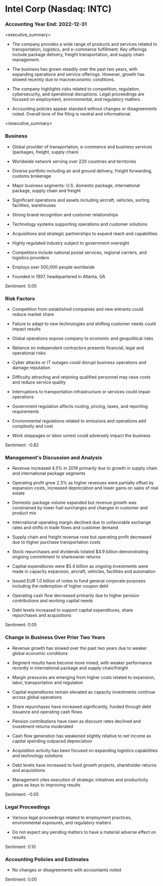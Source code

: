 # Intel Corp (Nasdaq: INTC)

### Accounting Year End: 2022-12-31

<executive_summary>

- The company provides a wide range of products and services related to transportation, logistics, and e-commerce fulfillment. Key offerings include package delivery, freight transportation, and supply chain management. 

- The business has grown steadily over the past two years, with expanding operations and service offerings. However, growth has slowed recently due to macroeconomic conditions.

- The company highlights risks related to competition, regulation, cybersecurity, and operational disruptions. Legal proceedings are focused on employment, environmental, and regulatory matters. 

- Accounting policies appear standard without changes or disagreements noted. Overall tone of the filing is neutral and informational.

</executive_summary>

### Business

- Global provider of transportation, e-commerce and business services (packages, freight, supply chain)

- Worldwide network serving over 220 countries and territories 

- Diverse portfolio including air and ground delivery, freight forwarding, customs brokerage 

- Major business segments: U.S. domestic package, international package, supply chain and freight

- Significant operations and assets including aircraft, vehicles, sorting facilities, warehouses

- Strong brand recognition and customer relationships 

- Technology systems supporting operations and customer solutions

- Acquisitions and strategic partnerships to expand reach and capabilities 

- Highly regulated industry subject to government oversight 

- Competitors include national postal services, regional carriers, and logistics providers  

- Employs over 500,000 people worldwide

- Founded in 1907, headquartered in Atlanta, GA 

Sentiment: 0.05

### Risk Factors 

- Competition from established companies and new entrants could reduce market share

- Failure to adapt to new technologies and shifting customer needs could impact results

- Global operations expose company to economic and geopolitical risks 

- Reliance on independent contractors presents financial, legal and operational risks

- Cyber attacks or IT outages could disrupt business operations and damage reputation

- Difficulty attracting and retaining qualified personnel may raise costs and reduce service quality

- Interruptions to transportation infrastructure or services could impair operations 

- Government regulation affects routing, pricing, taxes, and reporting requirements

- Environmental regulations related to emissions and operations add complexity and cost

- Work stoppages or labor unrest could adversely impact the business

Sentiment: -0.82

### Management's Discussion and Analysis

- Revenue increased 4.5% in 2019 primarily due to growth in supply chain and international package segments

- Operating profit grew 2.3% as higher revenues were partially offset by expansion costs, increased depreciation and lower gains on sales of real estate

- Domestic package volume expanded but revenue growth was constrained by lower fuel surcharges and changes in customer and product mix

- International operating margin declined due to unfavorable exchange rates and shifts in trade flows and customer demand

- Supply chain and freight revenue rose but operating profit decreased due to higher purchase transportation costs 

- Stock repurchases and dividends totaled $4.9 billion demonstrating ongoing commitment to shareowner returns

- Capital expenditures were $5.4 billion as ongoing investments were made in capacity expansion, aircraft, vehicles, facilities and automation

- Issued EUR 1.0 billion of notes to fund general corporate purposes including the redemption of higher coupon debt

- Operating cash flow decreased primarily due to higher pension contributions and working capital needs

- Debt levels increased to support capital expenditures, share repurchases and acquisitions

Sentiment: 0.05 

### Change in Business Over Prior Two Years

- Revenue growth has slowed over the past two years due to weaker global economic conditions 

- Segment results have become more mixed, with weaker performance recently in international package and supply chain/freight

- Margin pressures are emerging from higher costs related to expansion, labor, transportation and regulation

- Capital expenditures remain elevated as capacity investments continue across global operations 

- Share repurchases have increased significantly, funded through debt issuance and operating cash flows

- Pension contributions have risen as discount rates declined and investment returns moderated

- Cash flow generation has weakened slightly relative to net income as capital spending outpaced depreciation

- Acquisition activity has been focused on expanding logistics capabilities and technology solutions

- Debt levels have increased to fund growth projects, shareholder returns and acquisitions

- Management cites execution of strategic initiatives and productivity gains as keys to improving results 

Sentiment: -0.05

### Legal Proceedings

- Various legal proceedings related to employment practices, environmental exposures, and regulatory matters

- Do not expect any pending matters to have a material adverse effect on results 

Sentiment: 0.10

### Accounting Policies and Estimates

- No changes or disagreements with accountants noted

Sentiment: 0.00